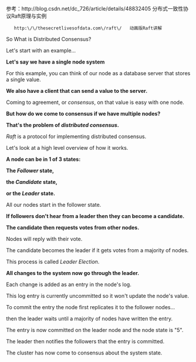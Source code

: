 参考：http:\/\/blog.csdn.net\/dc\_726\/article\/details\/48832405  分布式一致性协议Raft原理与实例

```
   http:\/\/thesecretlivesofdata.com\/raft\/   动画版Raft讲解 
```

So What is Distributed Consensus?

Let's start with an example...

**Let's say we have a single node system**

For this example, you can think of our node as a database server that stores a single value.

**We also have a client that can send a value to the server.**

Coming to agreement, or _consensus_, on that value is easy with one node.

**But how do we come to consensus if we have multiple nodes?**

**That's the problem of ****_distributed consensus_****.**

_Raft_ is a protocol for implementing distributed consensus.

Let's look at a high level overview of how it works.

**A node can be in 1 of 3 states:**

**The ****_Follower_**** state,**

**the ****_Candidate_**** state,**

**or the ****_Leader_**** state.**

All our nodes start in the follower state.

**If followers don't hear from a leader then they can become a candidate.**

**The candidate then requests votes from other nodes.**

Nodes will reply with their vote.

The candidate becomes the leader if it gets votes from a majority of nodes.

This process is called _Leader Election_.

**All changes to the system now go through the leader.**

Each change is added as an entry in the node's log.

This log entry is currently uncommitted so it won't update the node's value.

To commit the entry the node first replicates it to the follower nodes...

then the leader waits until a majority of nodes have written the entry.

The entry is now committed on the leader node and the node state is "5".

The leader then notifies the followers that the entry is committed.

The cluster has now come to consensus about the system state.

